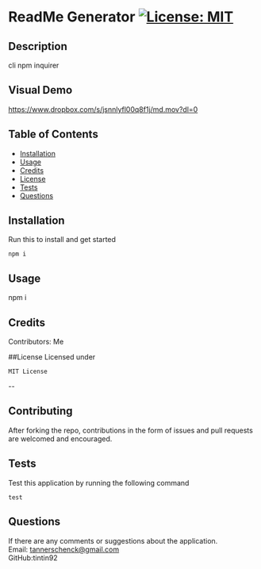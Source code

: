 # ReadMe Generator  [![License: MIT](https://img.shields.io/badge/License-MIT-yellow.svg)](https://opensource.org/licenses/MIT)

  ## Description
  cli npm inquirer
  
  ## Visual Demo
  https://www.dropbox.com/s/jsnnlyfl00q8f1j/md.mov?dl=0
  
  ## Table of Contents
  
  * [Installation](#installation)
  * [Usage](#usage)
  * [Credits](#credit)
  * [License](#license)
  * [Tests](#test)
  * [Questions](#questions) 

  ## Installation
  Run this to install and get started
  <pre><code>npm i </code></pre>


  ## Usage 
  npm i 

  ## Credits
  Contributors: Me

  ##License
  Licensed under <pre><code>MIT License</code></pre>

  --

  ## Contributing
  After forking the repo, contributions in the form of issues and pull requests are welcomed and encouraged. 

  ## Tests
  Test this application by running the following command
    <pre><code>test</code></pre>

  ## Questions
  If there are any comments or suggestions about the application. 
  <br>
    Email: tannerschenck@gmail.com
  <br>
    GitHub:tintin92
  
